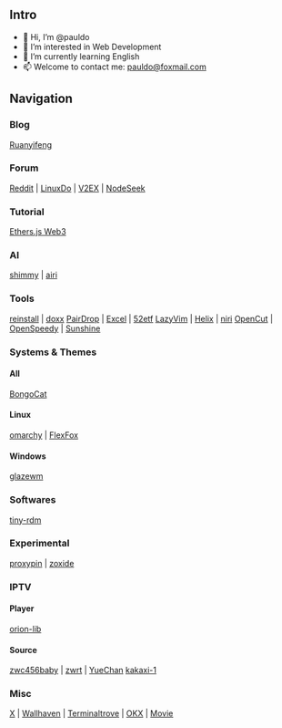 ## Intro

- 👋 Hi, I’m @pauldo
- 👀 I’m interested in Web Development
- 🌱 I’m currently learning English
- 📫 Welcome to contact me: pauldo@foxmail.com

## Navigation

### Blog

[Ruanyifeng](https://www.ruanyifeng.com/blog/)

### Forum

[Reddit](https://www.reddit.com/) | [LinuxDo](https://linux.do/) | [V2EX](https://v2ex.com/) | [NodeSeek](https://www.nodeseek.com/)

### Tutorial

[Ethers.js Web3](https://github.com/xjh22222228/ethers-tutorial)

### AI

[shimmy](https://github.com/Michael-A-Kuykendall/shimmy) | [airi](https://github.com/moeru-ai/airi)

### Tools

[reinstall](https://github.com/bin456789/reinstall) | [doxx](https://github.com/bgreenwell/doxx)
[PairDrop](https://pairdrop.net/) | [Excel](https://docs.google.com/spreadsheets/u/0/) | [52etf](https://52etf.site/)
[LazyVim](https://www.lazyvim.org/) | [Helix](https://docs.helix-editor.com/master/) | [niri](https://yalter.github.io/niri/)
[OpenCut](https://github.com/OpenCut-app/OpenCut) | [OpenSpeedy](https://github.com/game1024/OpenSpeedy) | [Sunshine](https://github.com/LizardByte/Sunshine)

### Systems & Themes

#### All

[BongoCat](https://github.com/ayangweb/BongoCat)

#### Linux

[omarchy](https://github.com/basecamp/omarchy) | [FlexFox](https://github.com/yuuqilin/FlexFox)

#### Windows

[glazewm](https://github.com/glzr-io/glazewm)

### Softwares

[tiny-rdm](https://github.com/tiny-craft/tiny-rdm)

### Experimental

[proxypin](https://github.com/wanghongenpin/proxypin) | [zoxide](https://github.com/ajeetdsouza/zoxide)

### IPTV

#### Player

[orion-lib](https://github.com/orion-lib/OrionTV)

#### Source

[zwc456baby](https://github.com/zwc456baby/iptv_alive) | [zwrt](https://github.com/zwrt/IPTV) | [YueChan](https://github.com/YueChan/Live.git)
[kakaxi-1](https://github.com/kakaxi-1/IPTV.git)

### Misc

[X](https://x.com/) | [Wallhaven](https://wallhaven.cc/) | [Terminaltrove](https://terminaltrove.com/) | [OKX](https://www.okx.com/) | [Movie](https://55me7.art/)

<!---
pauldo/pauldo is a ✨ special ✨ repository because its `README.md` (this file) appears on your GitHub profile.
You can click the Preview link to take a look at your changes.
--->
